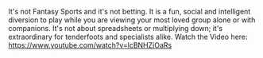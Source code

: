 It's not Fantasy Sports and it's not betting. It is a fun, social and
intelligent diversion to play while you are viewing your most loved
group alone or with companions. It's not about spreadsheets or
multiplying down; it's extraordinary for tenderfoots and specialists
alike. Watch the Video here:
[<https://www.youtube.com/watch?v=lcBNHZiOaRs>](https://www.youtube.com/watch?v=lcBNHZiOaRs/)